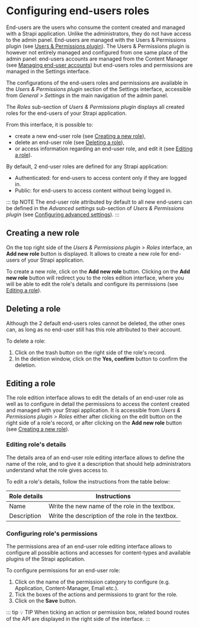 # Configuring end-users roles

End-users are the users who consume the content created and managed with a Strapi application. Unlike the administrators, they do not have access to the admin panel. End-users are managed with the Users & Permissions plugin (see [Users & Permissions plugin](../plugins/strapi-plugins.md#users-permissions-plugin)). The Users & Permissions plugin is however not entirely managed and configured from one same place of the admin panel: end-users accounts are managed from the Content Manager (see [Managing end-user accounts](../users-roles-permissions/managing-end-users.md)) but end-users roles and permissions are managed in the Settings interface.

The configurations of the end-users roles and permissions are available in the *Users & Permissions plugin* section of the Settings interface, accessible from *General > Settings* in the main navigation of the admin panel.

The *Roles* sub-section of *Users & Permissions plugin* displays all created roles for the end-users of your Strapi application.

From this interface, it is possible to:

- create a new end-user role (see [Creating a new role](#creating-a-new-role)),
- delete an end-user role (see [Deleting a role](#deleting-a-role)),
- or access information regarding an end-user role, and edit it (see [Editing a role](#editing-a-role)).

By default, 2 end-user roles are defined for any Strapi application:

- Authenticated: for end-users to access content only if they are logged in.
- Public: for end-users to access content without being logged in.

::: tip NOTE
The end-user role attributed by default to all new end-users can be defined in the *Advanced settings* sub-section of *Users & Permissions plugin* (see [Configuring advanced settings](../settings/configuring-users-permissions-plugin-settings.md#configuring-advanced-settings)).
:::

## Creating a new role

On the top right side of the *Users & Permissions plugin > Roles* interface, an **Add new role** button is displayed. It allows to create a new role for end-users of your Strapi application.

To create a new role, click on the **Add new role** button.
Clicking on the **Add new role** button will redirect you to the roles edition interface, where you will be able to edit the role's details and configure its permissions (see [Editing a role](#editing-role-s-details)).

## Deleting a role

Although the 2 default end-users roles cannot be deleted, the other ones can, as long as no end-user still has this role attributed to their account.

To delete a role:

1. Click on the trash button <Fa-TrashAlt /> on the right side of the role's record.
2. In the deletion window, click on the **Yes, confirm** button to confirm the deletion.

## Editing a role

The role edition interface allows to edit the details of an end-user role as well as to configure in detail the permissions to access the content created and managed with your Strapi application. It is accessible from *Users & Permissions plugin > Roles* either after clicking on the edit button <Fa-PencilAlt /> on the right side of a role's record, or after clicking on the **Add new role** button (see [Creating a new role](#creating-a-new-role)).

### Editing role's details

The details area of an end-user role editing interface allows to define the name of the role, and to give it a description that should help administrators understand what the role gives access to.

To edit a role's details, follow the instructions from the table below:

| Role details  | Instructions                                                                                                                     |
| ------------- | -------------------------------------------------------------------------------------------------------------------------------- |
| Name          | Write the new name of the role in the textbox.                                                                                   |
| Description   | Write the description of the role in the textbox.          

### Configuring role's permissions

The permissions area of an end-user role editing interface allows to configure all possible actions and accesses for content-types and available plugins of the Strapi application.

To configure permissions for an end-user role:

1. Click on the name of the permission category to configure (e.g. Application, Content-Manager, Email etc.).
2. Tick the boxes of the actions and permissions to grant for the role.
3. Click on the **Save** button.

::: tip 💡 TIP
When ticking an action or permission box, related bound routes of the API are displayed in the right side of the interface.
:::